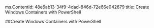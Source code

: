 ms.ContentId: 48e6ab13-34f9-4dad-846d-72e66e042679
title: Create Windows Containers with PowerShell

##Create Windows Containers with PowerShell